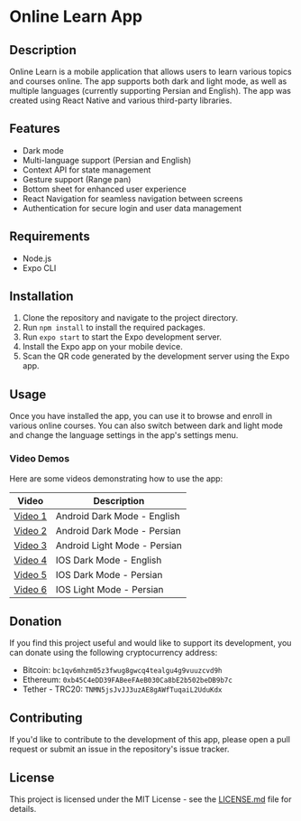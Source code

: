 # Online Learn App

## Description

Online Learn is a mobile application that allows users to learn various topics and courses online. The app supports both dark and light mode, as well as multiple languages (currently supporting Persian and English). The app was created using React Native and various third-party libraries.

## Features

- Dark mode
- Multi-language support (Persian and English)
- Context API for state management
- Gesture support (Range pan)
- Bottom sheet for enhanced user experience
- React Navigation for seamless navigation between screens
- Authentication for secure login and user data management

## Requirements

- Node.js
- Expo CLI

## Installation

1. Clone the repository and navigate to the project directory.
2. Run `npm install` to install the required packages.
3. Run `expo start` to start the Expo development server.
4. Install the Expo app on your mobile device.
5. Scan the QR code generated by the development server using the Expo app.

## Usage

Once you have installed the app, you can use it to browse and enroll in various online courses. You can also switch between dark and light mode and change the language settings in the app's settings menu.

### Video Demos

Here are some videos demonstrating how to use the app:

| Video | Description |
| --- | --- |
| [Video 1](https://www.dropbox.com/s/k3zoxeuujfoxexd/android-dark-en.mp4?dl=0) | Android Dark Mode - English |
| [Video 2](https://www.dropbox.com/s/37a3hxm5pa7jzvn/android-dark-fa.mp4?dl=0) | Android Dark Mode - Persian |
| [Video 3](https://www.dropbox.com/s/5vtbqmyzppiguth/android-light-fa.mp4?dl=0) | Android Light Mode - Persian |
| [Video 4](https://www.dropbox.com/s/x57vjtsn02yxw10/ios-dark-en.mp4?dl=0) | IOS Dark Mode - English |
| [Video 5](https://www.dropbox.com/s/yqfglsc5on3igzy/ios-dark-fa.mp4?dl=0) | IOS Dark Mode - Persian |
| [Video 6](https://www.dropbox.com/s/4kmbs3ju4sc6mn6/ios-light-fa.mp4?dl=0) | IOS Light Mode - Persian |

## Donation

If you find this project useful and would like to support its development, you can donate using the following cryptocurrency address:

- Bitcoin: `bc1qv6mhzm05z3fwug8gwcq4tealgu4g9vuuzcvd9h`
- Ethereum: `0xb45C4eDD39FABeeFAeB030Ca8bE2b502beDB9b7c`
- Tether - TRC20: `TNMN5jsJvJJ3uzAE8gAWfTuqaiL2UduKdx`

## Contributing

If you'd like to contribute to the development of this app, please open a pull request or submit an issue in the repository's issue tracker.

## License

This project is licensed under the MIT License - see the [LICENSE.md](LICENSE.md) file for details.
